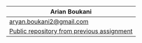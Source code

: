 | Arian Boukani                   |
| ------------------------------- |
| aryan.boukani2@gmail.com        |
| [Public repository from previous assignment](https://github.com/2arian3/Finite-Automata) |